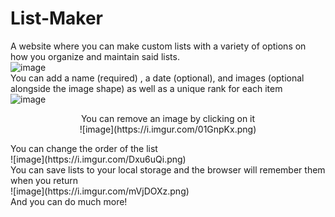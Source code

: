 # List-Maker
A website where you can make custom lists with a variety of options on how you organize and maintain said lists.<br />
![image](https://i.imgur.com/jPuwwFE.png)<br />
You can add a name (required) , a date (optional), and images (optional alongside the image shape) as well as a unique rank for each item<br />
![image](https://i.imgur.com/eqHjbIe.png)<br />
<p align="center">
You can remove an image by clicking on it<br />
![image](https://i.imgur.com/01GnpKx.png)<br />
</p>
You can change the order of the list<br />
![image](https://i.imgur.com/Dxu6uQi.png)<br />
You can save lists to your local storage and the browser will remember them when you return<br />
![image](https://i.imgur.com/mVjDOXz.png)<br />
And you can do much more!
